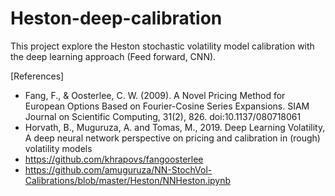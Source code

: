 # Heston-deep-calibration

This project explore the Heston stochastic volatility model calibration with the deep learning approach (Feed forward, CNN). 

[References]
- Fang, F., & Oosterlee, C. W. (2009). A Novel Pricing Method for European Options Based on Fourier-Cosine Series Expansions. SIAM Journal on Scientific Computing, 31(2), 826. doi:10.1137/080718061
- Horvath, B., Muguruza, A. and Tomas, M., 2019. Deep Learning Volatility, A deep neural network perspective on pricing and calibration in (rough) volatility models
- https://github.com/khrapovs/fangoosterlee
- https://github.com/amuguruza/NN-StochVol-Calibrations/blob/master/Heston/NNHeston.ipynb
